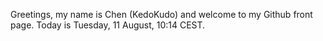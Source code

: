 Greetings, my name is Chen (KedoKudo) and welcome to my Github front page.  Today is Tuesday, 11 August, 10:14 CEST.